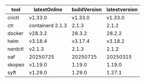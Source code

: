 | tool | latestOnline | buildVersion | latestversion |
|------|--------------|--------------|---------------|
| crictl | v1.33.0 | v1.33.0 | v1.33.0 |
| ctr | containerd 2.1.3 | 2.1.3 | 2.1.2 |
| docker | v28.3.2 | 28.3.2 | 28.2.2 |
| helm | v3.18.4 | v3.17.4 | v3.18.2 |
| nerdctl | v2.1.3 | 2.1.3 | 2.1.2 |
| oaf | 20250725 | 20250725 | 20250315 |
| skopeo | v1.19.0 | 1.19.0 | 1.19.0 |
| syft | v1.29.0 | 1.29.0 | 1.27.1 |

